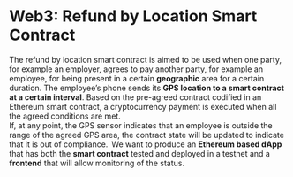 # Web3: Refund by Location Smart Contract
The refund by location smart contract is aimed to be used when one party, for example an employer, agrees to pay another party, for example an employee, for being present in a certain **geographic** area for a certain duration. The employee’s phone sends its **GPS location to a smart contract at a certain interval**. Based on the pre-agreed contract codified in an Ethereum smart contract, a cryptocurrency payment is executed when all the agreed conditions are met.  
If, at any point, the GPS sensor indicates that an employee is outside the range of the agreed GPS area, the contract state will be updated to indicate that it is out of compliance.  
We want to produce an **Ethereum based dApp** that has both the **smart contract** tested and deployed in a testnet and a **frontend** that will allow monitoring of the status.
